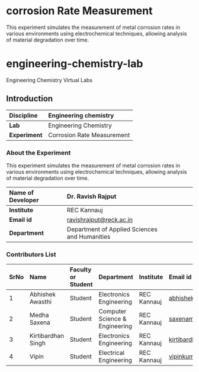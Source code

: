 # corrosion Rate Measurement 

This experiment simulates the measurement of metal corrosion rates in various environments using electrochemical techniques, allowing analysis of material degradation over time.
# engineering-chemistry-lab
Engineering Chemistry Virtual Labs
## Introduction


<b>Discipline | Engineering chemistry
:--|:--|
<b> Lab | Engineering Chemistry
<b> Experiment|    Corrosion Rate Measurement 

### About the Experiment 

This experiment simulates the measurement of metal corrosion rates in various environments using electrochemical techniques, allowing analysis of material degradation over time.

<b>Name of Developer | Dr. Ravish Rajput 
:--|:--|
<b> Institute |REC Kannauj
<b> Email id|     ravishrajput@reck.ac.in  
<b> Department | Department of Applied Sciences and Humanities 

### Contributors List

SrNo | Name | Faculty or Student | Department| Institute | Email id
:--|:--|:--|:--|:--|:--|
1 | Abhishek Awasthi | Student | Electronics Engineering |  REC Kannauj| abhishekreck24@gmail.com 
2 | Medha Saxena | Student | Computer Science & Engineering|REC Kannauj | saxenamedha38@gmail.com
3 | Kirtibardhan Singh | Student | Electronics Engineering| REC Kannauj | kirtibardhansingh01@gmail.com
4 | Vipin | Student | Electrical Engineering | REC Kannauj | vipinkumarrathaur7839@gmail.com
